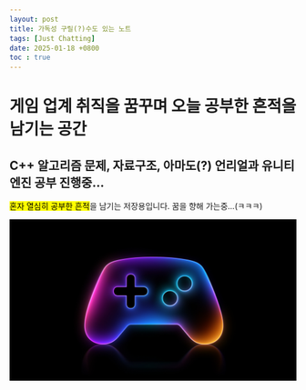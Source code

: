 ```yaml
---
layout: post
title: 가독성 구릴(?)수도 있는 노트
tags: [Just Chatting]
date: 2025-01-18 +0800
toc : true
---
```


# 게임 업계 취직을 꿈꾸며 오늘 공부한 흔적을 남기는 공간

## C++ 알고리즘 문제, 자료구조, 아마도(?) 언리얼과 유니티엔진 공부 진행중...
<mark>혼자 열심히 공부한 흔적</mark>을 남기는 저장용입니다. 꿈을 향해 가는중...(ㅋㅋㅋ)

![게임](./PostImage/2048.jpeg)

